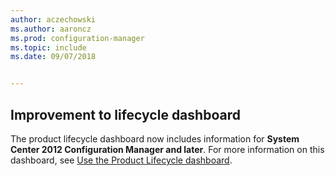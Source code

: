 ```yaml
---
author: aczechowski
ms.author: aaroncz
ms.prod: configuration-manager
ms.topic: include
ms.date: 09/07/2018


---
```


## <a name="bkmk_lifecycle"></a> Improvement to lifecycle dashboard
<!--1358702-->

The product lifecycle dashboard now includes information for **System Center 2012 Configuration Manager and later**. For more information on this dashboard, see [Use the Product Lifecycle dashboard](/sccm/core/clients/manage/asset-intelligence/product-lifecycle-dashboard).


